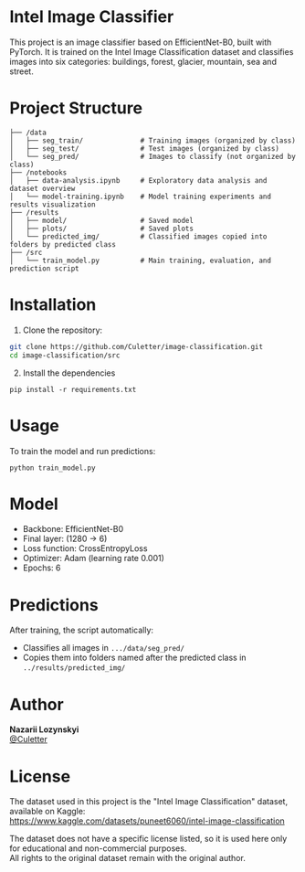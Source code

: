 # Intel Image Classifier

This project is an image classifier based on EfficientNet-B0, built with PyTorch. It is trained on the Intel Image Classification dataset and classifies images into six categories: buildings, forest, glacier, mountain, sea and street.

# Project Structure
```
├── /data
│   ├── seg_train/              # Training images (organized by class)
│   ├── seg_test/               # Test images (organized by class)
│   └── seg_pred/               # Images to classify (not organized by class)
├── /notebooks
│   ├── data-analysis.ipynb     # Exploratory data analysis and dataset overview
│   └── model-training.ipynb    # Model training experiments and results visualization
├── /results
│   ├── model/                  # Saved model
│   ├── plots/                  # Saved plots
│   └── predicted_img/          # Classified images copied into folders by predicted class
├── /src
│   └── train_model.py          # Main training, evaluation, and prediction script
```

# Installation
1. Clone the repository:
```bash
git clone https://github.com/Culetter/image-classification.git
cd image-classification/src
```
2. Install the dependencies
```
pip install -r requirements.txt
```
# Usage
To train the model and run predictions:
```
python train_model.py
```
# Model
* Backbone: EfficientNet-B0
* Final layer: (1280 → 6)
* Loss function: CrossEntropyLoss
* Optimizer: Adam (learning rate 0.001)
* Epochs: 6
# Predictions
After training, the script automatically:
* Classifies all images in ```.../data/seg_pred/```
* Copies them into folders named after the predicted class in ```../results/predicted_img/```
# Author
**Nazarii Lozynskyi**  
[@Culetter](https://github.com/Culetter)
# License
The dataset used in this project is the "Intel Image Classification" dataset, available on Kaggle:  
https://www.kaggle.com/datasets/puneet6060/intel-image-classification

The dataset does not have a specific license listed, so it is used here only for educational and non-commercial purposes.  
All rights to the original dataset remain with the original author.
